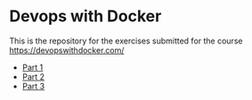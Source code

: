 # Devops with Docker
This is the repository for the exercises submitted for the course
https://devopswithdocker.com/
* [Part 1](https://github.com/mcparni/devopswithdocker/tree/main/part1)
* [Part 2](https://github.com/mcparni/devopswithdocker/tree/main/part2)
* [Part 3](https://github.com/mcparni/devopswithdocker/tree/main/part3)
